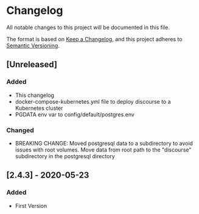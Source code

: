 # Changelog
All notable changes to this project will be documented in this file.

The format is based on [Keep a Changelog](https://keepachangelog.com/en/1.0.0/),
and this project adheres to [Semantic Versioning](https://semver.org/spec/v2.0.0.html).

## [Unreleased]
### Added
- This changelog
- docker-compose-kubernetes.yml file to deploy discourse to a Kubernetes cluster
- PGDATA env var to config/default/postgres.env

### Changed
- BREAKING CHANGE: Moved postgresql data to a subdirectory to avoid issues with root volumes. Move data from root path to the "discourse" subdirectory in the postgresql directory

## [2.4.3] - 2020-05-23
### Added
- First Version
